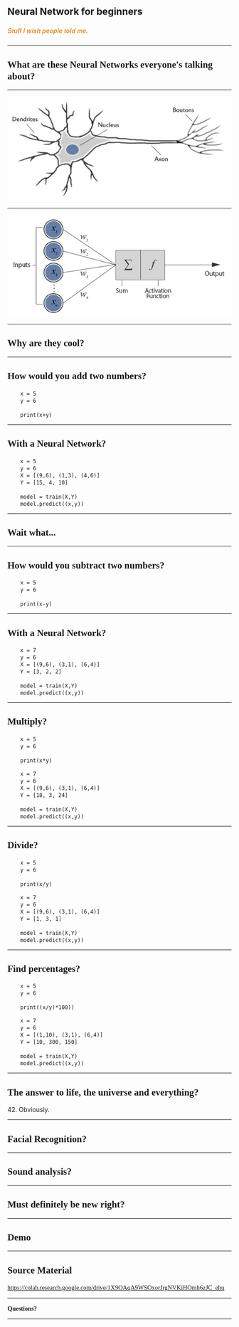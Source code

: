 ## Neural Network for beginners <br> 
##### <span style="font-family:Helvetica Neue; font-weight:bold"><span style="color:#e49436">Stuff I wish people told me.</span></span>

---

## <span style="font-family:Rockitt; font-weight:bold"> What are these Neural Networks everyone's talking about?</span>

---

![actual](assets/humannn.jpeg)

---

![perceptron](assets/perceptron.jpeg)

---

## <span style="font-family:Rockitt; font-weight:bold">Why are they cool?</span>

---

## <span style="font-family:Rockitt; font-weight:bold">How would you add two numbers?</span>


```
    x = 5
    y = 6

    print(x+y)
```

---

## <span style="font-family:Rockitt; font-weight:bold">With a Neural Network?</span>

```
    x = 5
    y = 6
    X = [(9,6), (1,3), (4,6)]
    Y = [15, 4, 10]

    model = train(X,Y)
    model.predict((x,y))
```

---

## <span style="font-family:Rockitt; font-weight:bold">Wait what...</span>

---

## <span style="font-family:Rockitt; font-weight:bold">How would you subtract two numbers?</span>

```
    x = 5
    y = 6

    print(x-y)
```


---

## <span style="font-family:Rockitt; font-weight:bold">With a Neural Network?</span>

```
    x = 7
    y = 6
    X = [(9,6), (3,1), (6,4)]
    Y = [3, 2, 2]

    model = train(X,Y)
    model.predict((x,y))
```


---

## <span style="font-family:Rockitt; font-weight:bold">Multiply?</span>


```
    x = 5
    y = 6

    print(x*y)
```


```
    x = 7
    y = 6
    X = [(9,6), (3,1), (6,4)]
    Y = [18, 3, 24]

    model = train(X,Y)
    model.predict((x,y))
```



---

## <span style="font-family:Rockitt; font-weight:bold">Divide?</span>


```
    x = 5
    y = 6

    print(x/y)
```


```
    x = 7
    y = 6
    X = [(9,6), (3,1), (6,4)]
    Y = [1, 3, 1]

    model = train(X,Y)
    model.predict((x,y))
```


---

## <span style="font-family:Rockitt; font-weight:bold">Find percentages?</span>


```
    x = 5
    y = 6

    print((x/y)*100))
```


```
    x = 7
    y = 6
    X = [(1,10), (3,1), (6,4)]
    Y = [10, 300, 150]

    model = train(X,Y)
    model.predict((x,y))
```

---

## <span style="font-family:Rockitt; font-weight:bold">The answer to life, the universe and everything?</span>

   42\. Obviously.

---

## <span style="font-family:Rockitt; font-weight:bold">Facial Recognition?</span>

---


## <span style="font-family:Rockitt; font-weight:bold">Sound analysis?</span>

---


## <span style="font-family:Rockitt; font-weight:bold">Must definitely be new right?</span>

---

## <span style="font-family:Rockitt; font-weight:bold">Demo</span>

---

## <span style="font-family:Rockitt; font-weight:bold">Source Material</span>
<span class="fragment" data-fragment-index="1" style="font-family:Hattori Hanzo;">https://colab.research.google.com/drive/1X9OAqA9WSOxorJrgNVKiHOmh6zJC_ehu</span>

---

<span style="font-family:Rockitt; font-weight:bold">Questions?</span>

---
